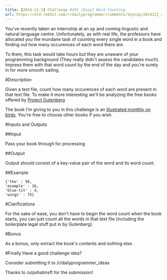 ```yaml
---
title: [2014-12-1] Challenge #191 [Easy] Word Counting
url: https://old.reddit.com/r/dailyprogrammer/comments/2nynip/2014121_challenge_191_easy_word_counting/
---
```


You've recently taken an internship at an up and coming lingustic and natural language centre. Unfortunately, as with real life, the professors have allocated you the mundane task of counting every single word in a book and finding out how many occurences of each word there are. 

To them, this task would take hours but they are unaware of your programming background (They really didn't assess the candidates much). Impress them with that word count by the end of the day and you're surely in for more smooth sailing.

#Description

Given a text file, count how many occurences of each word are present in that text file. To make it more interesting we'll be analyzing the free books offered by [Project Gutenberg](https://www.gutenberg.org)

The book I'm giving to you in this challenge is an [illustrated monthly on birds](https://www.gutenberg.org/cache/epub/47498/pg47498.txt).  You're free to choose other books if you wish.

#Inputs and Outputs

##Input

Pass your book through for processing

##Output

Output should consist of a key-value pair of the word and its word count.

##Example

    {'the' : 56,
    'example' : 16,
    'blue-tit' : 4,
    'wings' : 75}

#Clarifications

For the sake of ease, you don't have to begin the word count when the book starts, you can just count all the words in that text file (including the boilerplate legal stuff put in by Gutenberg).

#Bonus

As a bonus, only extract the book's contents and nothing else.





#Finally
Have a good challenge idea?


Consider submitting it to /r/dailyprogrammer_ideas

Thanks to /u/pshatmsft for the submission!